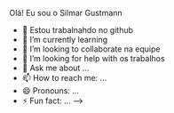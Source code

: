 Olá! Eu sou o Silmar Gustmann


- 🔭 Estou trabalnahdo no github
- 🌱 I’m currently learning 
- 👯 I’m looking to collaborate na equipe
- 🤔 I’m looking for help with os trabalhos 
- 💬 Ask me about ...
- 📫 How to reach me: ...
- 😄 Pronouns: ...
- ⚡ Fun fact: ...
-->    

